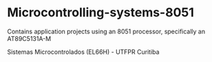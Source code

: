 # Microcontrolling-systems-8051
Contains application projects using an 8051 processor, specifically an AT89C5131A-M

Sistemas Microcontrolados (EL66H) - UTFPR Curitiba
